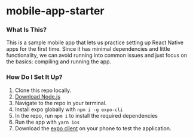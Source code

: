 # mobile-app-starter

### What Is This?
This is a sample mobile app that lets us practice setting up React Native apps for the first time. Since it has minimal dependencies and little functionality, we can avoid running into common issues and just focus on the basics: compiling and running the app.

### How Do I Set It Up?
1. Clone this repo locally.
2. [Download Node.js](https://nodejs.org/en/download/)
3. Navigate to the repo in your terminal.
4. Install expo globally with `npm i -g expo-cli`
5. In the repo, run `npm i` to install the required dependencies
6. Run the app with `yarn ios`
7. Download the [expo client](https://apps.apple.com/us/app/expo-client/id982107779) on your phone to test the application.
